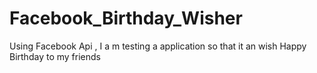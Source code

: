 # Facebook_Birthday_Wisher
Using Facebook Api , I a m testing a application so that it an wish Happy Birthday to my friends
